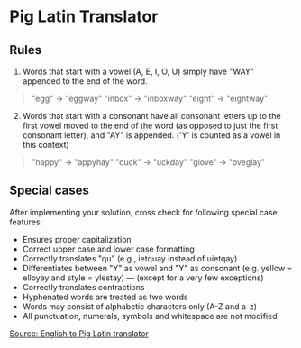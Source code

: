 # Pig Latin Translator

## Rules

1. Words that start with a vowel (A, E, I, O, U) simply have "WAY" appended to the end of the word.

> "egg" → "eggway"
> "inbox" → "inboxway"
> "eight" → "eightway"

2. Words that start with a consonant have all consonant letters up to the first vowel moved to the end of the word (as opposed to just the first consonant letter), and "AY" is appended. ('Y' is counted as a vowel in this context)

> "happy" → "appyhay"
> "duck" → "uckday"
> "glove" → "oveglay"

## Special cases

After implementing your solution, cross check for following special case features:

* Ensures proper capitalization
* Correct upper case and lower case formatting
* Correctly translates "qu" (e.g., ietquay instead of uietqay)
* Differentiates between "Y" as vowel and "Y" as consonant (e.g. yellow = elloyay and style = ylestay) — (except for a very few exceptions)
* Correctly translates contractions
* Hyphenated words are treated as two words
* Words may consist of alphabetic characters only (A-Z and a-z)
* All punctuation, numerals, symbols and whitespace are not modified

[Source: English to Pig Latin translator](http://www.snowcrest.net/donnelly/piglatin.html)
